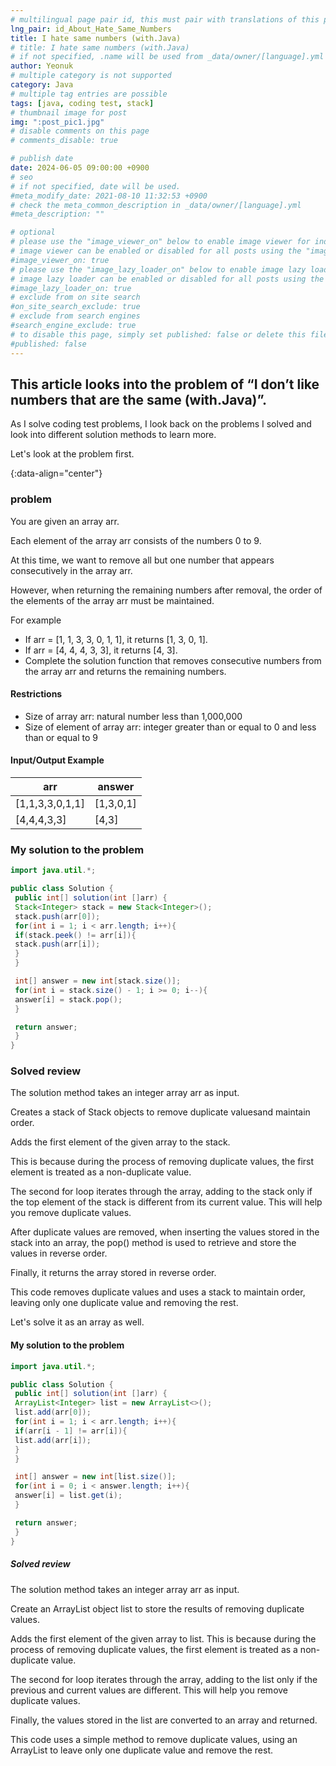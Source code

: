 ```yaml
---
# multilingual page pair id, this must pair with translations of this page. (This name must be unique)
lng_pair: id_About_Hate_Same_Numbers
title: I hate same numbers (with.Java)
# title: I hate same numbers (with.Java)
# if not specified, .name will be used from _data/owner/[language].yml
author: Yeonuk
# multiple category is not supported
category: Java
# multiple tag entries are possible
tags: [java, coding test, stack]
# thumbnail image for post
img: ":post_pic1.jpg"
# disable comments on this page
# comments_disable: true

# publish date
date: 2024-06-05 09:00:00 +0900
# seo
# if not specified, date will be used.
#meta_modify_date: 2021-08-10 11:32:53 +0900
# check the meta_common_description in _data/owner/[language].yml
#meta_description: ""

# optional
# please use the "image_viewer_on" below to enable image viewer for individual pages or posts (_posts/ or [language]/_posts folders).
# image viewer can be enabled or disabled for all posts using the "image_viewer_posts: true" setting in _data/conf/main.yml.
#image_viewer_on: true
# please use the "image_lazy_loader_on" below to enable image lazy loader for individual pages or posts (_posts/ or [language]/_posts folders).
# image lazy loader can be enabled or disabled for all posts using the "image_lazy_loader_posts: true" setting in _data/conf/main.yml.
#image_lazy_loader_on: true
# exclude from on site search
#on_site_search_exclude: true
# exclude from search engines
#search_engine_exclude: true
# to disable this page, simply set published: false or delete this file
#published: false
---
```


<!-- outline-start -->

## This article looks into the problem of “I don’t like numbers that are the same (with.Java)”.

As I solve coding test problems, I look back on the problems I solved and look into different solution methods to learn more.

Let's look at the problem first.

{:data-align="center"}

<!-- outline-end -->

### problem

You are given an array arr.

Each element of the array arr consists of the numbers 0 to 9.

At this time, we want to remove all but one number that appears consecutively in the array arr.

However, when returning the remaining numbers after removal, the order of the elements of the array arr must be maintained.

For example

- If arr = [1, 1, 3, 3, 0, 1, 1], it returns [1, 3, 0, 1].
- If arr = [4, 4, 4, 3, 3], it returns [4, 3].
- Complete the solution function that removes consecutive numbers from the array arr and returns the remaining numbers.

#### Restrictions

- Size of array arr: natural number less than 1,000,000
- Size of element of array arr: integer greater than or equal to 0 and less than or equal to 9

#### Input/Output Example

<!--
| lines | result |
| ------------------------- | ------ |
| [[0, 1], [2, 5], [3, 9]] | 2 |
| [[-1, 1], [1, 3], [3, 9]] | 0 |
| [[0, 5], [3, 9], [1, 10]] | 8 | -->

| arr             | answer    |
| --------------- | --------- |
| [1,1,3,3,0,1,1] | [1,3,0,1] |
| [4,4,4,3,3]     | [4,3]     |

### My solution to the problem

```java
import java.util.*;

public class Solution {
 public int[] solution(int []arr) {
 Stack<Integer> stack = new Stack<Integer>();
 stack.push(arr[0]);
 for(int i = 1; i < arr.length; i++){
 if(stack.peek() != arr[i]){
 stack.push(arr[i]);
 }
 }

 int[] answer = new int[stack.size()];
 for(int i = stack.size() - 1; i >= 0; i--){
 answer[i] = stack.pop();
 }

 return answer;
 }
}
```

### Solved review

The solution method takes an integer array arr as input.

Creates a stack of Stack<Integer> objects to remove duplicate values ​​and maintain order.

Adds the first element of the given array to the stack.

This is because during the process of removing duplicate values, the first element is treated as a non-duplicate value.

The second for loop iterates through the array, adding to the stack only if the top element of the stack is different from its current value. This will help you remove duplicate values.

After duplicate values ​​are removed, when inserting the values ​​stored in the stack into an array, the pop() method is used to retrieve and store the values ​​in reverse order.

Finally, it returns the array stored in reverse order.

This code removes duplicate values ​​and uses a stack to maintain order, leaving only one duplicate value and removing the rest.

Let's solve it as an array as well.

#### My solution to the problem

```java
import java.util.*;

public class Solution {
 public int[] solution(int []arr) {
 ArrayList<Integer> list = new ArrayList<>();
 list.add(arr[0]);
 for(int i = 1; i < arr.length; i++){
 if(arr[i - 1] != arr[i]){
 list.add(arr[i]);
 }
 }

 int[] answer = new int[list.size()];
 for(int i = 0; i < answer.length; i++){
 answer[i] = list.get(i);
 }

 return answer;
 }
}
```

##### Solved review

The solution method takes an integer array arr as input.

Create an ArrayList<Integer> object list to store the results of removing duplicate values.

Adds the first element of the given array to list. This is because during the process of removing duplicate values, the first element is treated as a non-duplicate value.

The second for loop iterates through the array, adding to the list only if the previous and current values ​​are different. This will help you remove duplicate values.

Finally, the values ​​stored in the list are converted to an array and returned.

This code uses a simple method to remove duplicate values, using an ArrayList to leave only one duplicate value and remove the rest.
